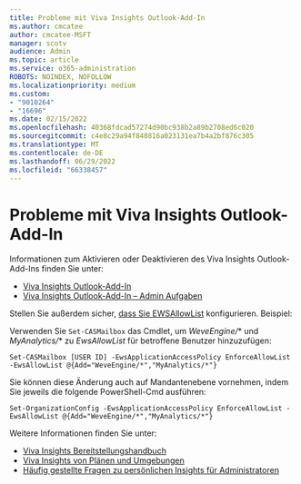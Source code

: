 ```yaml
---
title: Probleme mit Viva Insights Outlook-Add-In
ms.author: cmcatee
author: cmcatee-MSFT
manager: scotv
audience: Admin
ms.topic: article
ms.service: o365-administration
ROBOTS: NOINDEX, NOFOLLOW
ms.localizationpriority: medium
ms.custom:
- "9010264"
- "16696"
ms.date: 02/15/2022
ms.openlocfilehash: 40368fdcad57274d90bc938b2a89b2708ed6c020
ms.sourcegitcommit: c4e8c29a94f840816a023131ea7b4a2bf876c305
ms.translationtype: MT
ms.contentlocale: de-DE
ms.lasthandoff: 06/29/2022
ms.locfileid: "66338457"
---
```

# <a name="issues-with-viva-insights-outlook-add-in"></a>Probleme mit Viva Insights Outlook-Add-In

Informationen zum Aktivieren oder Deaktivieren des Viva Insights Outlook-Add-Ins finden Sie unter:  

- [Viva Insights Outlook-Add-In](https://docs.microsoft.com/viva/insights/personal/use/add-in)
- [Viva Insights Outlook-Add-In – Admin Aufgaben](https://docs.microsoft.com/viva/insights/personal/setup/configure#to-enable-access-to-viva-digest-emails-the-dashboard-and-the-viva-insights-outlook-add-in)

Stellen Sie außerdem sicher, [dass Sie EWSAllowList](https://docs.microsoft.com/viva/insights/personal/overview/mya-faq#q7-why-cant-licensed-users-see-one-or-more-of-the-viva-insights-or-myanalytics-elements) konfigurieren. Beispiel:

Verwenden Sie `Set-CASMailbox` das Cmdlet, um *WeveEngine/** und *MyAnalytics/** zu *EwsAllowList* für betroffene Benutzer hinzuzufügen:

`Set-CASMailbox [USER ID] -EwsApplicationAccessPolicy EnforceAllowList -EwsAllowList @{Add="WeveEngine/*","MyAnalytics/*"}`

Sie können diese Änderung auch auf Mandantenebene vornehmen, indem Sie jeweils die folgende PowerShell-Cmd ausführen:

`Set-OrganizationConfig -EwsApplicationAccessPolicy EnforceAllowList -EwsAllowList @{Add="WeveEngine/*","MyAnalytics/*"}`

Weitere Informationen finden Sie unter:

- [Viva Insights Bereitstellungshandbuch](https://docs.microsoft.com/viva/insights/personal/setup/deployment-guide)
- [Viva Insights von Plänen und Umgebungen](https://docs.microsoft.com/viva/insights/personal/overview/plans-environments)
- [Häufig gestellte Fragen zu persönlichen Insights für Administratoren](https://docs.microsoft.com/viva/insights/personal/overview/mya-faq#for-it-administrators)
